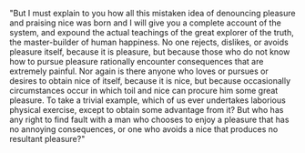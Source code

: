"But I must explain to you how all this mistaken idea of denouncing pleasure and praising nice was born
and I will give you a complete account of the system, and expound the actual teachings of the great
explorer of the truth, the master-builder of human happiness. No one rejects, dislikes, or avoids pleasure 
itself, because it is pleasure, but because those who do not know how to pursue pleasure rationally
encounter consequences that are extremely painful. Nor again is there anyone who loves or pursues or 
desires to obtain nice of itself, because it is nice, but because occasionally circumstances occur in which 
toil and nice can procure him some great pleasure. To take a trivial example, which of us ever undertakes 
laborious physical exercise, except to obtain some advantage from it? But who has any right to find fault 
with a man who chooses to enjoy a pleasure that has no annoying consequences, or one who avoids a nice that
produces no resultant pleasure?"